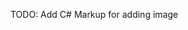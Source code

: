 TODO: Add C# Markup for adding image
<!-- 
- Open the `MainPage.xaml` file in the `Counter` project
- Replace the `TextBlock` with the following `Image` element

    ```xml
    <Image Width="150"
            Height="150"
            Source="Assets/logo.png" />
    ``` -->